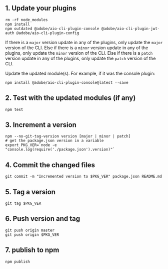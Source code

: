## 1. Update your plugins

```
rm -rf node_modules
npm install
npm outdated @adobe/aio-cli-plugin-console @adobe/aio-cli-plugin-jwt-auth @adobe/aio-cli-plugin-config
``` 

If there is a `major` version update in any of the plugins, only update the `major` version of the CLI.
Else if there is a `minor` version update in any of the plugins, only update the `minor` version of the CLI.
Else if there is a `patch` version update in any of the plugins, only update the `patch` version of the CLI.

Update the updated module(s). For example, if it was the console plugin:
```
npm install @adobe/aio-cli-plugin-console@latest --save
```

## 2. Test with the updated modules (if any)

```
npm test
```

## 3. Increment a version

```
npm --no-git-tag-version version [major | minor | patch]
# get the package.json version in a variable
export PKG_VER=`node -e "console.log(require('./package.json').version)"`
```
## 4. Commit the changed files
```
git commit -m "Incremented version to $PKG_VER" package.json README.md
```

## 5. Tag a version

```
git tag $PKG_VER
```

## 6. Push version and tag

```
git push origin master
git push origin $PKG_VER
```

## 7. publish to npm

```
npm publish
```
